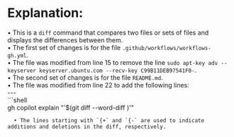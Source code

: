 
  # Explanation:                                                                                                                                                                         
                                                                                                                                                                                         
  • This is a `diff` command that compares two files or sets of files and displays the differences between them.                                                                         
      • The first set of changes is for the file `.github/workflows/workflows-gh.yml`.                                                                                                   
          • The file was modified from line 15 to remove the line `sudo apt-key adv --keyserver keyserver.ubuntu.com --recv-key C99B11DEB97541F0-`.                                      
      • The second set of changes is for the file `README.md`.                                                                                                                           
          • The file was modified from line 22 to add the following lines:                                                                                                               
            ---                                                                                                                                                                          
            ```shell                                                                                                                                                                     
            gh copilot explain "'$(git diff  --word-diff )'"                                                                                                                             
                                                                                                                                                                                         
                                                                                                                                                                                         
      • The lines starting with `{+` and `{-` are used to indicate additions and deletions in the diff, respectively.                                                                    
                                                                                                                                                                                         


